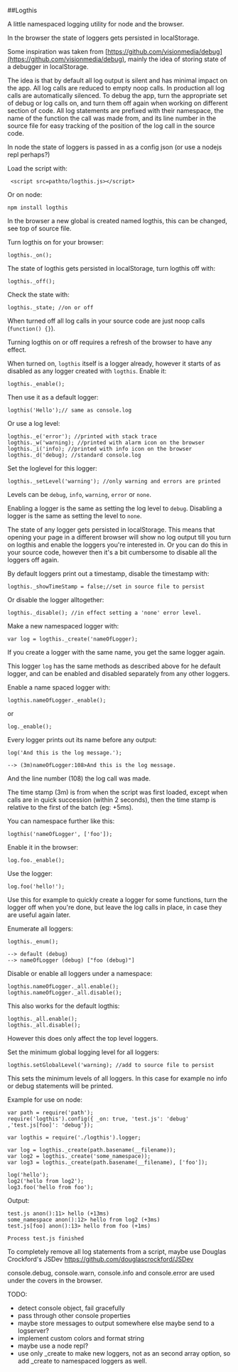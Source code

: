 ##Logthis

A little namespaced logging utility for node and the browser.

In the browser the state of loggers gets persisted in localStorage.

Some inspiration was taken from
[https://github.com/visionmedia/debug](https://github.com/visionmedia/debug),
mainly the idea of storing state of a debugger in localStorage.

The idea is that by default all log output is silent and has minimal impact on
the app. All log calls are reduced to empty noop calls. In production all log
calls are automatically silenced. To debug the app, turn the appropriate set of
debug or log calls on, and turn them off again when working on different section
of code. All log statements are prefixed with their namespace, the name of the
function the call was made from, and its line number in the source file for easy
tracking of the position of the log call in the source code.

In node the state of loggers is passed in as a config json (or use a nodejs repl
perhaps?)

Load the script with:

     <script src=pathto/logthis.js></script>
	 
Or on node:

	npm install logthis
	
In the browser a new global is created named logthis, this can be changed, see top of source
file.

Turn logthis on for your browser:

	logthis._on();
	
The state of logthis gets persisted in localStorage, turn logthis off with:

	logthis._off();
	
Check the state with:

	logthis._state; //on or off
	
When turned off all log calls in your source code are just noop calls (`function() {}`).

Turning logthis on or off requires a refresh of the browser to have any effect.

When turned on, `logthis` itself is a logger already, however it starts of as
disabled as any logger created with `logthis`. Enable it:

	logthis._enable();
	
Then use it as a default logger:

	logthis('Hello');// same as console.log
	
Or use a log level:

	logthis._e('error'); //printed with stack trace
	logthis._w('warning); //printed with alarm icon on the browser
	logthis._i('info); //printed with info icon on the browser
	logthis._d('debug); //standard console.log
	
Set the loglevel for this logger:

	logthis._setLevel('warning'); //only warning and errors are printed
	
Levels can be `debug`, `info`, `warning`, `error` or `none`.
	
Enabling a logger is the same as setting the log level to `debug`. Disabling a
logger is the same as setting the level to `none`. 

The state of any logger gets persisted in localStorage. This means that opening
your page in a different browser will show no log output till you turn on
logthis and enable the loggers you're interested in. Or you can do this in your
source code, however then it's a bit cumbersome to disable all the loggers off
again.

By default loggers print out a timestamp, disable the timestamp with:

	logthis._showTimeStamp = false;//set in source file to persist
	
Or disable the logger alltogether:

	logthis._disable(); //in effect setting a 'none' error level.
	
Make a new namespaced logger with:

    var log = logthis._create('nameOfLogger); 
	
If you create a logger with the same name, you get the same logger again.

This logger `log` has the same methods as described above for he default logger,
and can be enabled and disabled separately from any other loggers.

Enable a name spaced logger with:

	logthis.nameOfLogger._enable();
	
or 
	
	log._enable();
	
Every logger prints out its name before any output:

	log('And this is the log message.');

	--> (3m)nameOfLogger:108>And this is the log message.
	
And the line number (108) the log call was made.	

The time stamp (3m) is from when the script was first loaded, except when calls are
in quick succession (within 2 seconds), then the time stamp is relative to the first of the batch
(eg: +5ms).

You can namespace further like this:

	logthis('nameOfLogger', ['foo']);
	
Enable it in the browser:
	
	log.foo._enable();
	
Use the logger:

	log.foo('hello!');
	
Use this for example to quickly create a logger for some functions, turn the
logger off when you're done, but leave the log calls in place, in case they are
useful again later.	

Enumerate all loggers:

	logthis._enum();
	
	--> default (debug) 
	--> nameOfLogger (debug) ["foo (debug)"] 
	
Disable or enable all loggers under a namespace:

	logthis.nameOfLogger._all.enable();
	logthis.nameOfLogger._all.disable();
	
This also works for the default logthis:

	logthis._all.enable();
	logthis._all.disable();
	
However this does only affect the top level loggers.	

Set the minimum global logging level for all loggers:

	logthis.setGlobalLevel('warning); //add to source file to persist
	
This sets the minimum levels of all loggers. In this case for example no info or
debug statements will be printed.

Example for use on node:

	var path = require('path');
	require('logthis').config({ _on: true, 'test.js': 'debug' ,'test.js[foo]': 'debug'});

	var logthis = require('./logthis').logger;

	var log = logthis._create(path.basename(__filename));
	var log2 = logthis._create('some_namespace));
	var log3 = logthis._create(path.basename(__filename), ['foo']);

	log('hello');
	log2('hello from log2');
	log3.foo('hello from foo');

Output:

	test.js anon():11> hello (+13ms)
	some_namespace anon():12> hello from log2 (+3ms)
	test.js[foo] anon():13> hello from foo (+1ms)

	Process test.js finished

To completely remove all log statements from a script, maybe use Douglas Crockford's JSDev
https://github.com/douglascrockford/JSDev

console.debug, console.warn, console.info and
console.error are used under the covers in the browser.

TODO:

*  detect console object, fail gracefully
*  pass through other console properties
*  maybe store messages to output somewhere else
   maybe send to a logserver?
*  implement custom colors and format string
*  maybe use a node repl?
* use only _create to make new loggers, not as an second array option, so add
   _create to namespaced loggers as well.
